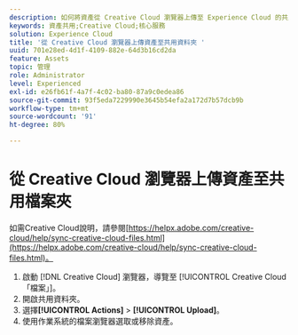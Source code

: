 ```yaml
---
description: 如何將資產從 Creative Cloud 瀏覽器上傳至 Experience Cloud 的共用資料夾。
keywords: 資產共用;Creative Cloud;核心服務
solution: Experience Cloud
title: '從 Creative Cloud 瀏覽器上傳資產至共用資料夾 '
uuid: 701e28ed-4d1f-4109-882e-64d3b16cd2da
feature: Assets
topic: 管理
role: Administrator
level: Experienced
exl-id: e26fb61f-4a7f-4c02-ba80-87a9c0edea86
source-git-commit: 93f5eda7229990e3645b54efa2a172d7b57dcb9b
workflow-type: tm+mt
source-wordcount: '91'
ht-degree: 80%

---
```


# 從 Creative Cloud 瀏覽器上傳資產至共用檔案夾

如需Creative Cloud說明，請參閱[https://helpx.adobe.com/creative-cloud/help/sync-creative-cloud-files.html](https://helpx.adobe.com/creative-cloud/help/sync-creative-cloud-files.html)。

1. 啟動 [!DNL Creative Cloud] 瀏覽器，導覽至 [!UICONTROL Creative Cloud「檔案」]。
1. 開啟共用資料夾。
1. 選擇&#x200B;**[!UICONTROL Actions]** > **[!UICONTROL Upload]**。
1. 使用作業系統的檔案瀏覽器選取或移除資產。
